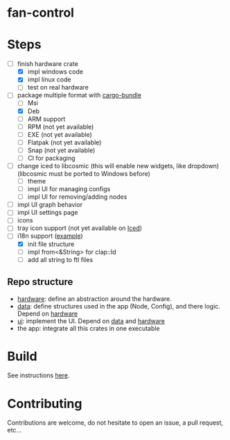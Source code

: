 # fan-control

# Steps

- [ ] finish hardware crate
    - [x] impl windows code
    - [x] impl linux code
    - [ ] test on real hardware
- [ ] package multiple format with [cargo-bundle](https://github.com/burtonageo/cargo-bundle)
    - [ ] Msi
    - [x] Deb
    - [ ] ARM support
    - [ ] RPM (not yet available)
    - [ ] EXE (not yet available)
    - [ ] Flatpak (not yet available)
    - [ ] Snap (not yet available)
    - [ ] CI for packaging
- [ ] change iced to libcosmic (this will enable new widgets, like dropdown) (libcosmic must be ported to Windows before)
    - [ ] theme
    - [ ] impl UI for managing configs
    - [ ] impl UI for removing/adding nodes
- [ ] impl UI graph behavior
- [ ] impl UI settings page
- [ ] icons
- [ ] tray icon support (not yet available on [Iced](https://whimsical.com/roadmap-iced-7vhq6R35Lp3TmYH4WeYwLM))
- [ ] i18n support ([example](https://github.com/pop-os/cosmic-edit/blob/master_jammy/Cargo.toml))
    - [x] init file structure
    - [ ] impl from<&String> for clap::Id
    - [ ] add all string to ftl files

## Repo structure
- [hardware](./hardware/README.md): define an abstraction around the hardware.
- [data](./data/README.md): define structures used in the app (Node, Config), and there logic. Depend on [hardware](./hardware/README.md)
- [ui](./ui/README.md): implement the UI. Depend on [data](./data/README.md) and [hardware](./hardware/README.md)
- the app: integrate all this crates in one executable


# Build
See instructions [here](./BUILD.md).

# Contributing
Contributions are welcome, do not hesitate to open an issue, a pull request, etc...